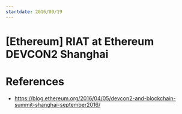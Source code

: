 ```yaml
---
startdate: 2016/09/19
---
```

# [Ethereum] RIAT at Ethereum DEVCON2 Shanghai

# References
* https://blog.ethereum.org/2016/04/05/devcon2-and-blockchain-summit-shanghai-september2016/
